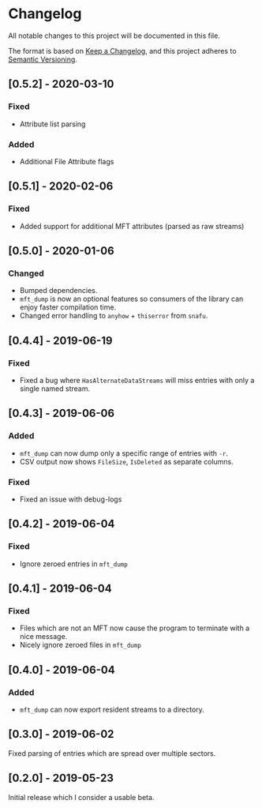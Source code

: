 # Changelog
All notable changes to this project will be documented in this file.

The format is based on [Keep a Changelog](https://keepachangelog.com/en/1.0.0/),
and this project adheres to [Semantic Versioning](https://semver.org/spec/v2.0.0.html).

## [0.5.2] - 2020-03-10

### Fixed
- Attribute list parsing

### Added
- Additional File Attribute flags

## [0.5.1] - 2020-02-06

### Fixed
- Added support for additional MFT attributes (parsed as raw streams)

## [0.5.0] - 2020-01-06

### Changed
- Bumped dependencies.
- `mft_dump` is now an optional features so consumers of the library can enjoy faster compilation time.
- Changed error handling to `anyhow` + `thiserror` from `snafu`.

## [0.4.4] - 2019-06-19

### Fixed
- Fixed a bug where `HasAlternateDataStreams` will miss entries with only a single named stream.

## [0.4.3] - 2019-06-06

### Added
- `mft_dump` can now dump only a specific range of entries with `-r`.
- CSV output now shows `FileSize`, `IsDeleted` as separate columns.

### Fixed
- Fixed an issue with debug-logs

## [0.4.2] - 2019-06-04

### Fixed
- Ignore zeroed entries in `mft_dump`

## [0.4.1] - 2019-06-04

### Fixed
- Files which are not an MFT now cause the program to terminate with a nice message.
- Nicely ignore zeroed files in `mft_dump`

## [0.4.0] - 2019-06-04

### Added
- `mft_dump` can now export resident streams to a directory.  

## [0.3.0] - 2019-06-02

Fixed parsing of entries which are spread over multiple sectors.  

## [0.2.0] - 2019-05-23

Initial release which I consider a usable beta.